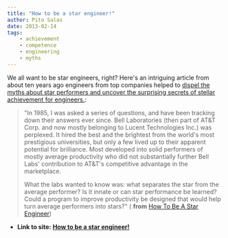 ```yaml
---
title: "How to be a star engineer!"
author: Pito Salas
date: 2013-02-14
tags:
    - achievement
    - competence
    - engineering
    - myths
---
```




We all want to be star engineers, right? Here's an intriguing article from
about ten years ago engineers from top companies helped to [dispel the myths
about star performers and uncover the surprising secrets of stellar
achievement for
engineers.](<http://vlsicad.ucsd.edu/Research/Advice/star_engineer.pdf>):

> "In 1985, I was asked a series of questions, and have been tracking down
> their answers ever since. Bell Laboratories (then part of AT&T Corp. and now
> mostly belonging to Lucent Technologies Inc.) was perplexed. It hired the
> best and the brightest from the world's most prestigious universities, but
> only a few lived up to their apparent potential for brilliance. Most
> developed into solid performers of mostly average productivity who did not
> substantially further Bell Labs' contribution to AT&T's competitive
> advantage in the marketplace.
>
> What the labs wanted to know was: what separates the star from the average
> performer? Is it innate or can star performance be learned? Could a program
> to improve productivity be designed that would help turn average performers
> into stars?" ( **from** [How To Be A Star
> Engineer](<http://vlsicad.ucsd.edu/Research/Advice/star_engineer.pdf>))


* **Link to site:** **[How to be a star engineer!](None)**
